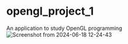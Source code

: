 # opengl_project_1
An application to study OpenGL programming
![Screenshot from 2024-06-18 12-24-43](https://github.com/ElinaAizenberg/opengl_project_1/assets/77394738/39a1d6f1-95b5-4f6c-8958-75e002cbb7de)
